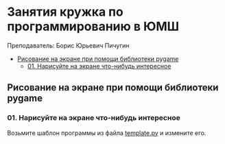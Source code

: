# Занятия кружка по программированию в ЮМШ

Преподаватель: Борис Юрьевич Пичугин

- [Рисование на экране при помощи библиотеки pygame](#рисование-на-экране-при-помощи-библиотеки-pygame)
  - [01. Нарисуйте на экране что-нибудь интересное](#01-нарисуйте-на-экране-что-нибудь-интересное)

## Рисование на экране при помощи библиотеки pygame

### 01. Нарисуйте на экране что-нибудь интересное

Возьмите шаблон программы из файла [template.py](template.py) и измените его.
